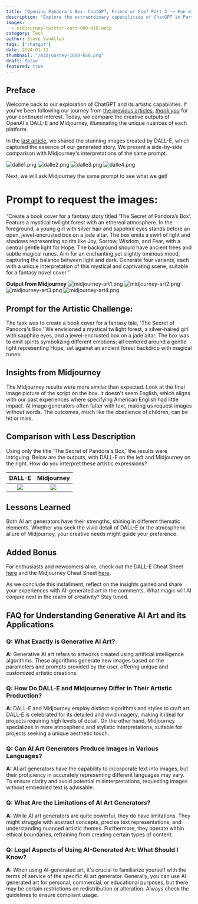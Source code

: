 ```yaml
---
title: "Opening Pandora's Box: ChatGPT, Friend or Foe? Part 3 -> Fun with Generative AI Art"
description: "Explore the extraordinary capabilities of ChatGPT in Part 3 of our series. Clash of the Titans: DALL-E vs. Midjourney in Fantasy Book Cover Art."
images:
  - midjourney-twitter-card-800-418.webp
category: Tech
author: Steve VanAllen
tags: ['chatgpt']
date: 2024-01-11
thumbnail: "/midjourney-1600-650.png"
draft: false
featured: true
---
```


## Preface
Welcome back to our exploration of ChatGPT and its artistic capabilities. If you've been following our journey from [the previous articles](http://welcomerain.pub/en/blog/chatgpt2/), *[thank you](https://welcomerain.pub/en/blog/friend-of-medium/)* for your continued interest. Today, we compare the creative outputs of OpenAI's DALL-E and Midjourney, illuminating the unique nuances of each platform.

In the [last article](https://medium.com/welcome-rain/opening-pandoras-box-chatgpt-friend-or-foe-part-2-the-secret-of-pandora-s-box-60a8b2a7d471), we shared the stunning images created by DALL-E, which captured the essence of our generated story. We present a side-by-side comparison with Midjourney's interpretations of the same prompt. 

![dalle1.png](/dalle1.png)
![dalle2.png](/dalle2.png)
![dalle3.png](/dalle3.png)
![dalle4.png](/dalle4.png)

Next, we will ask Midjourney the same prompt to see what we get! 

# Prompt to request the images:
“Create a book cover for a fantasy story titled ‘The Secret of Pandora’s Box’. Feature a mystical twilight forest with an ethereal atmosphere. In the foreground, a young girl with silver hair and sapphire eyes stands before an open, jewel-encrusted box on a jade altar. The box emits a swirl of light and shadows representing spirits like Joy, Sorrow, Wisdom, and Fear, with a central gentle light for Hope. The background should have ancient trees and subtle magical runes. Aim for an enchanting yet slightly ominous mood, capturing the balance between light and dark. Generate four variants, each with a unique interpretation of this mystical and captivating scene, suitable for a fantasy novel cover.”

**Output from Midjourney**
![midjourney-art1.png](/midjourney-art1.png)
![midjourney-art2.png](/midjourney-art2.png)
![midjourney-art3.png](/midjourney-art3.png)
![midjourney-art4.png](/midjourney-art4.png)

## Prompt for the Artistic Challenge:
The task was to create a book cover for a fantasy tale, 'The Secret of Pandora's Box.' We envisioned a mystical twilight forest, a silver-haired girl with sapphire eyes, and a jewel-encrusted box on a jade altar. The box was to emit spirits symbolizing different emotions; all centered around a gentle light representing Hope, set against an ancient forest backdrop with magical runes.

## Insights from Midjourney
The Midjourney results were more similar than expected. Look at the final image picture of the script on the box. It doesn't seem English, which aligns with our past experiences where specifying American English had little impact. AI image generators often falter with text, making us request images without words. The outcomes, much like the obedience of children, can be hit or miss.

## Comparison with Less Description
Using only the title 'The Secret of Pandora's Box,' the results were intriguing. Below are the outputs, with DALL-E on the left and Midjourney on the right. How do you interpret these artistic expressions?

DALL-E             |  Midjourney
:-------------------------:|:-------------------------:
![](/dalle-contrast.png)  |  ![](/midjourney-contrast.png)

## Lessons Learned
Both AI art generators have their strengths, shining in different thematic elements. Whether you seek the vivid detail of DALL-E or the atmospheric allure of Midjourney, your creative needs might guide your preference.

## Added Bonus
For enthusiasts and newcomers alike, check out the DALL-E Cheat Sheet [here](https://media.licdn.com/dms/image/D4D22AQGAOhrTCjbhQw/feedshare-shrink_1280/0/1697735522120?e=1707955200&v=beta&t=TOKu-7mTeCYR42vKYd00TSG8DVC0oAB8suF0F6VwYjg) and the Midjourney Cheat Sheet [here](https://miro.medium.com/v2/resize:fit:1400/format:webp/1*C82cdCSU-AH8jDPxQdxD7w.png).


As we conclude this installment, reflect on the insights gained and share your experiences with AI-generated art in the comments. What magic will AI conjure next in the realm of creativity? Stay tuned.


## FAQ for Understanding Generative AI Art and its Applications

### Q: What Exactly is Generative AI Art?
**A:** Generative AI art refers to artworks created using artificial intelligence algorithms. These algorithms generate new images based on the parameters and prompts provided by the user, offering unique and customized artistic creations.

### Q: How Do DALL-E and Midjourney Differ in Their Artistic Production?
**A:** DALL-E and Midjourney employ distinct algorithms and styles to craft art. DALL-E is celebrated for its detailed and vivid imagery, making it ideal for projects requiring high levels of detail. On the other hand, Midjourney specializes in more atmospheric and stylistic interpretations, suitable for projects seeking a unique aesthetic touch.

### Q: Can AI Art Generators Produce Images in Various Languages?
**A:** AI art generators have the capability to incorporate text into images, but their proficiency in accurately representing different languages may vary. To ensure clarity and avoid potential misinterpretations, requesting images without embedded text is advisable.

### Q: What Are the Limitations of AI Art Generators?
**A:** While AI art generators are quite powerful, they do have limitations. They might struggle with abstract concepts, precise text representations, and understanding nuanced artistic themes. Furthermore, they operate within ethical boundaries, refraining from creating certain types of content.

### Q: Legal Aspects of Using AI-Generated Art: What Should I Know?
**A:** When using AI-generated art, it's crucial to familiarize yourself with the terms of service of the specific AI art generator. Generally, you can use AI-generated art for personal, commercial, or educational purposes, but there may be certain restrictions on redistribution or alteration. Always check the guidelines to ensure compliant usage.

